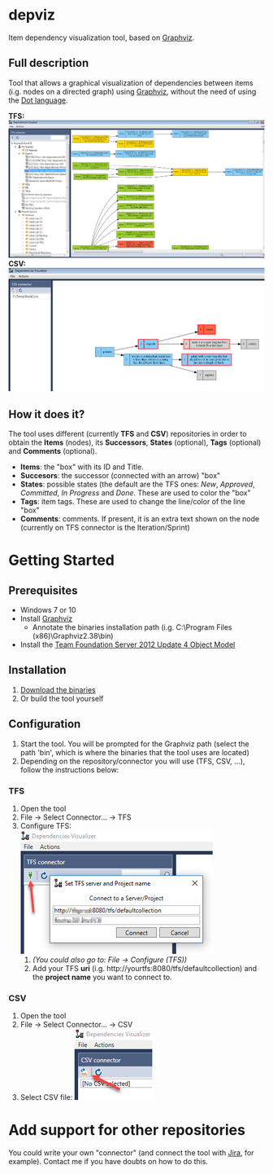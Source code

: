# depviz
Item dependency visualization tool, based on [Graphviz](https://www.graphviz.org/).

## Full description
Tool that allows a graphical visualization of dependencies between items (i.g. nodes on a directed graph) using [Graphviz](https://www.graphviz.org/), without the need of using the [Dot language](https://www.graphviz.org/doc/info/lang.html).

**TFS:** ![Configure TFS](images/tfs_example1.png)
**CSV:** ![Configure TFS](images/csv_example1.png)

## How it does it?
The tool uses different (currently **TFS** and **CSV**) repositories in order to obtain the **Items** (nodes), its **Successors**, **States** (optional), **Tags** (optional) and **Comments** (optional).

* **Items**: the "box" with its ID and Title.
* **Succesors**: the successor (connected with an arrow) "box"
* **States**: possible states (the default are the TFS ones: _New_, _Approved_, _Committed_, _In Progress_ and _Done_. These are used to color the "box"
* **Tags**: item tags. These are used to change the line/color of the line "box"
* **Comments**: comments. If present, it is an extra text shown on the node (currently on TFS connector is the Iteration/Sprint)

# Getting Started

## Prerequisites
* Windows 7 or 10
* Install [Graphviz](https://graphviz.gitlab.io/download/)
   * Annotate the binaries installation path (i.g. C:\Program Files (x86)\Graphviz2.38\bin)
* Install the [Team Foundation Server 2012 Update 4 Object Model](https://marketplace.visualstudio.com/items?itemName=ErinDormierMSFT.TeamFoundationServer2012Update4ObjectModelInstalle)

## Installation
1. [Download the binaries](https://github.com/roberlamerma/depviz/releases/download/v0.3.5/Depviz_v0.3.5.zip)
1. Or build the tool yourself

## Configuration
1. Start the tool. You will be prompted for the Graphviz path (select the path 'bin', which is where the binaries that the tool uses are located)
1. Depending on the repository/connector you will use (TFS, CSV, ...), follow the instructions below:

### TFS
1. Open the tool
1. File -> Select Connector... -> TFS
1. Configure TFS: ![Configure TFS](images/tfs_config.png)
   1. _(You could also go to: File -> Configure (TFS))_
   1. Add your TFS **uri** (i.g. http://yourtfs:8080/tfs/defaultcollection) and the **project name** you want to connect to.

### CSV
1. Open the tool
1. File -> Select Connector... -> CSV
1. Select CSV file: ![Select CSV file](images/csv_config.png)

# Add support for other repositories
You could write your own "connector" (and connect the tool with [Jira](https://www.atlassian.com/software/jira), for example). Contact me if you have doubts on how to do this.
